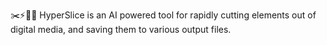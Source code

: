 ✂️⚡️🔪️💾️ HyperSlice is an AI powered tool for rapidly cutting elements out of digital media, and saving them to various output files.
